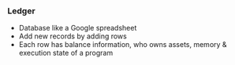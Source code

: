 ### Ledger
* Database like a Google spreadsheet
* Add new records by adding rows
* Each row has balance information, who owns assets, memory & execution state of a program